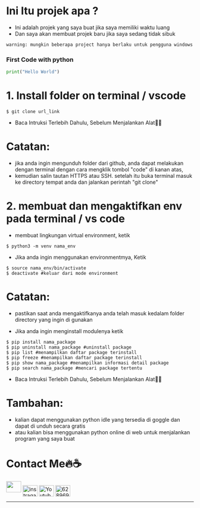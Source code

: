 # **Ini Itu projek apa ?**
- Ini adalah projek yang saya buat jika saya memiliki waktu luang
- Dan saya akan membuat projek baru jika saya sedang tidak sibuk
```
warning: mungkin beberapa project hanya berlaku untuk pengguna windows
```

<h3>First Code with python</h3>

```python
print("Hello World")
```

# **1. Install folder on terminal / vscode**
```
$ git clone url_link
```
- Baca Intruksi Terlebih Dahulu, Sebelum Menjalankan Alat🌸😀

# **Catatan:**
- jika anda ingin mengunduh folder dari github, anda dapat melakukan dengan terminal dengan cara mengklik tombol "code" di kanan atas,
- kemudian salin tautan HTTPS atau SSH. setelah itu buka terminal masuk ke directory tempat anda dan jalankan perintah "git clone"


# **2. membuat dan mengaktifkan env pada terminal / vs code**
- membuat lingkungan virtual environment, ketik
```
$ python3 -m venv nama_env
```

- Jika anda ingin menggunakan environmentmya, Ketik
```
$ source nama_env/bin/activate
$ deactivate #keluar dari mode environment
```

# **Catatan:**
- pastikan saat anda mengaktifkanya anda telah masuk kedalam folder directory yang ingin di gunakan

- Jika anda ingin menginstall modulenya ketik
```
$ pip install nama_package
$ pip uninstall nama_package #uninstall package
$ pip list #menampilkan daftar package terinstall
$ pip freeze #menampilkan daftar package terinstall
$ pip show nama_package #menampilkan informasi detail package
$ pip search nama_package #mencari package tertentu
```
- Baca Intruksi Terlebih Dahulu, Sebelum Menjalankan Alat🌸😀

# **Tambahan:**
- kalian dapat menggunakan python idle yang tersedia di goggle dan dapat di unduh secara gratis
- atau kalian bisa menggunakan python online di web untuk menjalankan program yang saya buat

<!-- footer --> 
 # **Contact Me🔥☕** 
 <p id="bottom" align="left"> 
 <a  
 href="https://github.com/MuzakyGood"><img height="30" width="40" src="https://images.app.goo.gl/LR6DyjfZef6gbbaq7"></a> 
 <a 
 href="https://instagram.com/zach_noland?igshid=NzZlODBkYWE4Ng==" target="blank"><img align="center" src="https://raw.githubusercontent.com/rahuldkjain/github-profile-readme-generator/master/src/images/icons/Social/instagram.svg" alt="instragam" height="30" width="40" /></a> 
 <a href="https://youtube.com/@thegamercraft7806?si=lix5tIpxKI2oxTMD" target="blank"><img align="center" src="https://raw.githubusercontent.com/rahuldkjain/github-profile-readme-generator/master/src/images/icons/Social/youtube.svg" alt="Youtube" height="30" width="40" /></a> 
 <a href="https://wa.me/6281382177188?text=Halo+Bang+Zach" target="blank"><img align="center" src="https://raw.githubusercontent.com/rahuldkjain/github-profile-readme-generator/master/src/images/icons/Social/whatsapp.svg" alt="6289694295787" height="30" width="40" /></a>

<hr />

